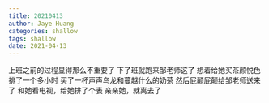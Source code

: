 ```yaml
---
title: 20210413
author: Jaye Huang
categories: shallow
tags: shallow
date: 2021-04-13
---
```


上班之前的过程显得那么不重要了
下了班就跑来邹老师这了
想着给她买茶颜悦色
排了一个多小时
买了一杯声声乌龙和蔓越什么的奶茶
然后屁颠屁颠给邹老师送来了
和她看电视，给她排了个表
亲亲她，就离去了
